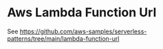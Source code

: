 # Aws Lambda Function Url

See https://github.com/aws-samples/serverless-patterns/tree/main/lambda-function-url